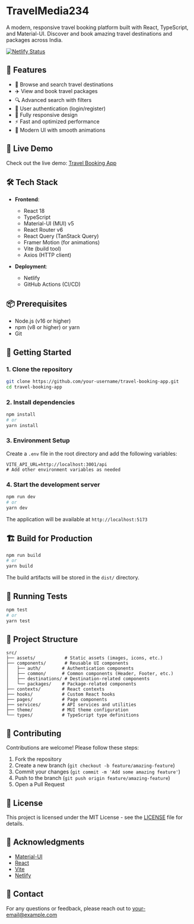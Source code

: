 # TravelMedia234

A modern, responsive travel booking platform built with React, TypeScript, and Material-UI. Discover and book amazing travel destinations and packages across India.

[![Netlify Status](https://api.netlify.com/api/v1/badges/YOUR_SITE_ID/deploy-status)](https://app.netlify.com/sites/YOUR_SITE_NAME/overview)

## 🌟 Features

- 🏨 Browse and search travel destinations
- ✈️ View and book travel packages
- 🔍 Advanced search with filters
- 🔐 User authentication (login/register)
- 📱 Fully responsive design
- ⚡ Fast and optimized performance
- 🎨 Modern UI with smooth animations

## 🚀 Live Demo

Check out the live demo: [Travel Booking App](https://effulgent-caramel-2a4dea.netlify.app/)

## 🛠️ Tech Stack

- **Frontend**:
  - React 18
  - TypeScript
  - Material-UI (MUI) v5
  - React Router v6
  - React Query (TanStack Query)
  - Framer Motion (for animations)
  - Vite (build tool)
  - Axios (HTTP client)

- **Deployment**:
  - Netlify
  - GitHub Actions (CI/CD)

## 📦 Prerequisites

- Node.js (v16 or higher)
- npm (v8 or higher) or yarn
- Git

## 🚀 Getting Started

### 1. Clone the repository

```bash
git clone https://github.com/your-username/travel-booking-app.git
cd travel-booking-app
```

### 2. Install dependencies

```bash
npm install
# or
yarn install
```

### 3. Environment Setup

Create a `.env` file in the root directory and add the following variables:

```env
VITE_API_URL=http://localhost:3001/api
# Add other environment variables as needed
```

### 4. Start the development server

```bash
npm run dev
# or
yarn dev
```

The application will be available at `http://localhost:5173`

## 🏗️ Build for Production

```bash
npm run build
# or
yarn build
```

The build artifacts will be stored in the `dist/` directory.

## 🧪 Running Tests

```bash
npm test
# or
yarn test
```

## 🧩 Project Structure

```
src/
├── assets/           # Static assets (images, icons, etc.)
├── components/       # Reusable UI components
│   ├── auth/        # Authentication components
│   ├── common/      # Common components (Header, Footer, etc.)
│   ├── destinations/ # Destination-related components
│   └── packages/    # Package-related components
├── contexts/        # React contexts
├── hooks/           # Custom React hooks
├── pages/           # Page components
├── services/        # API services and utilities
├── theme/           # MUI theme configuration
└── types/           # TypeScript type definitions
```

## 🤝 Contributing

Contributions are welcome! Please follow these steps:

1. Fork the repository
2. Create a new branch (`git checkout -b feature/amazing-feature`)
3. Commit your changes (`git commit -m 'Add some amazing feature'`)
4. Push to the branch (`git push origin feature/amazing-feature`)
5. Open a Pull Request

## 📄 License

This project is licensed under the MIT License - see the [LICENSE](LICENSE) file for details.

## 🙏 Acknowledgments

- [Material-UI](https://mui.com/)
- [React](https://reactjs.org/)
- [Vite](https://vitejs.dev/)
- [Netlify](https://www.netlify.com/)

## 📧 Contact

For any questions or feedback, please reach out to [your-email@example.com](mailto:your-email@example.com)
